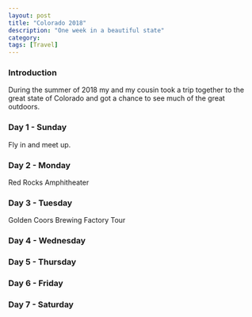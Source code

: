 ```yaml
---
layout: post
title: "Colorado 2018"
description: "One week in a beautiful state"
category: 
tags: [Travel]
---
```


### Introduction

During the summer of 2018 my and my cousin took a trip together to the great state of Colorado and got a chance to see much of the great outdoors. 

### Day 1 - Sunday 

Fly in and meet up. 

### Day 2 - Monday

Red Rocks Amphitheater

### Day 3 - Tuesday

Golden
Coors Brewing Factory Tour

### Day 4 - Wednesday



### Day 5 - Thursday

### Day 6 - Friday

### Day 7 - Saturday
